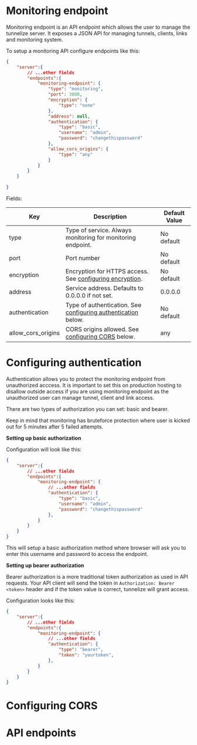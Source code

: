 # Monitoring endpoint

Monitoring endpoint is an API endpoint which allows the user to manage the tunnelize server. It exposes a JSON API
for managing tunnels, clients, links and monitoring system.

To setup a monitoring API configure endpoints like this:


```json
{
    "server":{
        // ...other fields
        "endpoints":{
            "monitoring-endpoint": {
                "type": "monitoring",
                "port": 3000,
                "encryption": {
                    "type": "none"
                },
                "address": null,
                "authentication": {
                    "type": "basic",
                    "username": "admin",
                    "password": "changethispassword"
                },
                "allow_cors_origins": {
                    "type": "any"
                }
            }
        }
    }
    
}
```

Fields:

| Key                | Description                                                                                  | Default Value |
| ------------------ | -------------------------------------------------------------------------------------------- | ------------- |
| type               | Type of service. Always monitoring for monitoring endpoint.                                  | No default    |
| port               | Port number                                                                                  | No default    |
| encryption         | Encryption for HTTPS access. See [configuring encryption](../configuring-encryption.md).     | No default    |
| address            | Service address. Defaults to 0.0.0.0 if not set.                                             | 0.0.0.0       |
| authentication     | Type of authentication. See [configuring authentication](#configuring-authentication) below. | No default    |
| allow_cors_origins | CORS origins allowed.  See [configuring CORS](#configuring-cors) below.                      | any           |

# Configuring authentication

Authentication allows you to protect the monitoring endpoint from unauthorized acccess. It is important to set this on
production hosting to disallow outside access if you are using monitoring endpoint as the unauthorized user can manage
tunnel, client and link access.

There are two types of authorization you can set: basic and bearer.

Keep in mind that monitoring has bruteforce protection where user is kicked out for 5 minutes after 5 failed attempts.

**Setting up basic authorization**

Configuration will look like this:

```json
{
    "server":{
        // ...other fields
        "endpoints":{
            "monitoring-endpoint": {
                // ...other fields
                "authentication": {
                    "type": "basic",
                    "username": "admin",
                    "password": "changethispassword"
                },
            }
        }
    }
}
```

This will setup a basic authorization method where browser will ask you to enter this username and password to access
the endpoint.

**Setting up bearer authorization**

Bearer authorization is a more traditional token authorization as used in API requests. Your API client will send the
token in `Authorization: Bearer <token>` header and if the token value is correct, tunnelize will grant access.

Configuration looks like this:

```json
{
    "server":{
        // ...other fields
        "endpoints":{
            "monitoring-endpoint": {
                // ...other fields
                "authentication": {
                    "type": "bearer",
                    "token": "yourtoken",
                },
            }
        }
    }
}
```

# Configuring CORS

# API endpoints